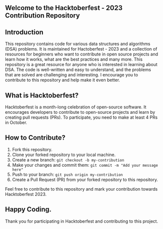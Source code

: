## Welcome to the Hacktoberfest - 2023 Contribution Repository

## Introduction
This repository contains code for various data structures and algorithms (DSA) problems. It is maintained for Hactoberfest - 2023 and a collection of resources for beginners who want to contribute in open source projects and learn how it works, what are the best practices and many more. This repository is a great resource for anyone who is interested in learning about DSA. The code is well-written and easy to understand, and the problems that are solved are challenging and interesting. I encourage you to contribute to this repository and help make it even better.

## What is Hacktoberfest?
Hacktoberfest is a month-long celebration of open-source software. It encourages developers to contribute to open-source projects and learn by creating pull requests (PRs). To participate, you need to make at least 4 PRs in October.

## How to Contribute?
1. Fork this repository.
2. Clone your forked repository to your local machine.
3. Create a new branch: `git checkout -b my-contribution`
4. Make your changes and commit them: `git commit -m "Add your message here"`
5. Push to your branch: `git push origin my-contribution`
6. Create a Pull Request (PR) from your forked repository to this repository.

Feel free to contribute to this repository and mark your contribution towards Hacktoberfest 2023.

## Happy Coding.
Thank you for participating in Hacktoberfest and contributing to this project. 
